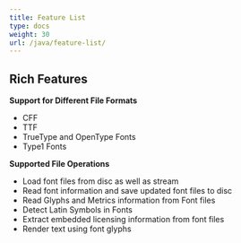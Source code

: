 ```yaml
---
title: Feature List
type: docs
weight: 30
url: /java/feature-list/
---
```



## **Rich Features**
**Support for Different File Formats**
- CFF
- TTF
- TrueType and OpenType Fonts
- Type1 Fonts

**Supported File Operations**
- Load font files from disc as well as stream
- Read font information and save updated font files to disc
- Read Glyphs and Metrics information from Font files
- Detect Latin Symbols in Fonts
- Extract embedded licensing information from font files
- Render text using font glyphs
